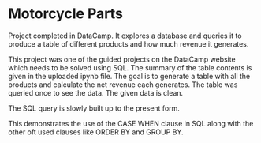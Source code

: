 # Motorcycle Parts
Project completed in DataCamp. It explores a database and queries it to produce a table of different products and how much revenue it generates.

This project was one of the guided projects on the DataCamp website which needs to be solved using SQL. The summary of the table contents is given in the uploaded ipynb file. The goal is to generate a table with all the products and calculate the net revenue each generates. The table was queried once to see the data. The given data is clean. 

The SQL query is slowly built up to the present form. 

This demonstrates the use of the CASE WHEN clause in SQL along with the other oft used clauses like ORDER BY and GROUP BY. 



